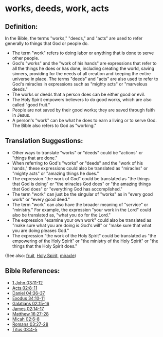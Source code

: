 # works, deeds, work, acts #

## Definition: ##

In the Bible, the terms "works," "deeds," and "acts" are used to refer generally to things that God or people do. 

* The term "work" refers to doing labor or anything that is done to serve other people.
* God's "works" and the "work of his hands" are expressions that refer to all the things he does or has done, including creating the world, saving sinners, providing for the needs of all creation and keeping the entire universe in place. The terms "deeds" and "acts" are also used to refer to God's miracles in expressions such as "mighty acts" or "marvelous deeds."
* The works or deeds that a person does can be either good or evil.
* The Holy Spirit empowers believers to do good works, which are also called "good fruit."
* People are not saved by their good works; they are saved through faith in Jesus.
* A person's "work" can be what he does to earn a living or to serve God. The Bible also refers to God as "working."

## Translation Suggestions: ##

* Other ways to translate "works" or "deeds" could be "actions" or "things that are done."
* When referring to God's "works" or "deeds" and the "work of his hands," these expressions could also be translated as "miracles" or "mighty acts" or "amazing things he does."
* The expression "the work of God" could be translated as "the things that God is doing" or "the miracles God does" or "the amazing things that God does" or "everything God has accomplished."
* The term "work" can just be the singular of "works" as in "every good work" or "every good deed."
* The term "work" can also have the broader meaning of "service" or "ministry." For example, the expression "your work in the Lord" could also be translated as, "what you do for the Lord."
* The expression "examine your own work" could also be translated as "make sure what you are doing is God's will" or "make sure that what you are doing pleases God."
* The expression "the work of the Holy Spirit" could be translated as "the empowering of the Holy Spirit" or "the ministry of the Holy Spirit" or "the things that the Holy Spirit does."

(See also: [fruit](../kt/fruit.md), [Holy Spirit](../kt/holyspirit.md), [miracle](../kt/miracle.md))

## Bible References: ##

* [1 John 03:11-12](en/tn/1jn/help/03/11)
* [Acts 02:8-11](en/tn/act/help/02/08)
* [Daniel 04:36-37](en/tn/dan/help/04/36)
* [Exodus 34:10-11](en/tn/exo/help/34/10)
* [Galatians 02:15-16](en/tn/gal/help/02/15)
* [James 02:14-17](en/tn/jas/help/02/14)
* [Matthew 16:27-28](en/tn/mat/help/16/27)
* [Micah 02:6-8](en/tn/mic/help/02/06)
* [Romans 03:27-28](en/tn/rom/help/03/27)
* [Titus 03:4-5](en/tn/tit/help/03/04)